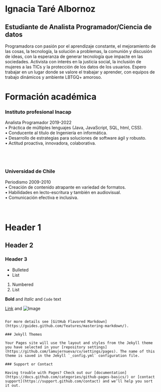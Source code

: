 # Ignacia Taré Albornoz
## Estudiante de Analista Programador/Ciencia de datos
Programadora con pasión por el aprendizaje constante, el mejoramiento de las cosas, la tecnología, la solución a problemas, la comunión y discusión de ideas, con la esperanza de generar tecnología que impacte en las sociedades.
Activista con interés en la justicia social, la inclusión de mujeres a las TICs y la protección de los datos de los usuarios.
Espero trabajar en un lugar donde se valore el trabajar y aprender, con equipos de trabajo dinámicos y ambiente LBTGQ+ amoroso.



# Formación académica
### Instituto profesional Inacap
Analista Programador 2019-2022 <br>
• Práctica de múltiples lenguajes (Java, JavaScript, SQL, html, CSS). <br>
• Conducente al título de Ingeniería en informática. <br>
• Desarrollo de estrategias para soluciones de software ágil y robusto. <br>
• Actitud proactiva, innovadora, colaborativa. <br>
<br>
<br>
<br>
### Universidad de Chile
Periodismo 2009-2010 <br>
• Creación de contenido atrapante en variedad de formatos. <br> 
• Habilidades en lecto-escritura y también en audiovisual. <br>
• Comunicación efectiva e inclusiva. <br>
<br>
<br>
 




# Header 1
## Header 2
### Header 3

- Bulleted
- List

1. Numbered
2. List

**Bold** and _Italic_ and `Code` text

[Link](url) and ![Image](src)
```

For more details see [GitHub Flavored Markdown](https://guides.github.com/features/mastering-markdown/).

### Jekyll Themes

Your Pages site will use the layout and styles from the Jekyll theme you have selected in your [repository settings](https://github.com/lamujernueva/cv/settings/pages). The name of this theme is saved in the Jekyll `_config.yml` configuration file.

### Support or Contact

Having trouble with Pages? Check out our [documentation](https://docs.github.com/categories/github-pages-basics/) or [contact support](https://support.github.com/contact) and we’ll help you sort it out.
